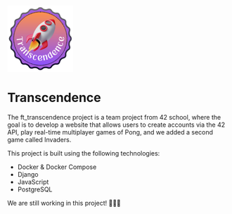 <p>
  <img src="https://github.com/damiandania/damiandania/blob/main/Pics/Transcendence.png"
  	alt="Project pic" width="150" height="150"/>
</p>

# Transcendence

The ft_transcendence project is a team project from 42 school, where the goal is to develop a website that allows users to create accounts via the 42 API, play real-time multiplayer games of Pong, and we added a second game called Invaders.

This project is built using the following technologies:

- Docker & Docker Compose
- Django
- JavaScript
- PostgreSQL

We are still working in this project! 👷🏻‍♂️
